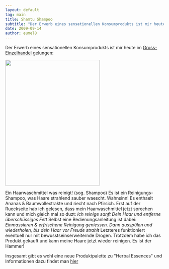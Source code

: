 ```yaml
---
layout: default
tag: main
title: Shamtu Shampoo
subtitle: "Der Erwerb eines sensationellen Konsumprodukts ist mir heute im Gross-Einzelhandel gelungen:nn nnEin Haarwaschmittel was reinigt!  (sog. Shampoo) nEs ist ein Reinigungs-Shampoo, was Haare strahlend sauber waescht. Wahnsinn!  nEs enthaelt Ananas &amp;&hellip;"
date: 2009-09-14
author: eumel8
---
```


Der Erwerb eines sensationellen Konsumprodukts ist mir heute im <a href="http://www.real.de">Gross-Einzelhandel</a> gelungen:

<div class="image_block"><img src="http://blog.eumelnet.de/blogs/media/blogs/blog/HERBAL_E.jpg" alt="" title="" width="300" height="400" /></div> 

Ein Haarwaschmittel was reinigt! (sog. Shampoo)
Es ist ein Reinigungs-Shampoo, was Haare strahlend sauber waescht. Wahnsinn! 
Es enthaelt Ananas &amp; Baumwollextrakte und riecht nach Pfirsich. 
Erst auf der Rueckseite hab ich gelesen, dass mein Haarwaschmittel jetzt sprechen kann und mich gleich mal so duzt:
<i>Ich reinige sanft Dein Haar und entferne überschüssiges Fett</i>
Selbst eine Bedienungsanleitung ist dabei:
<i>Einmassieren &amp; erfrischene Reinigung geniessen. Dann ausspülen und wiederholen, bis dein Haar vor Freude strahlt</i>
Letzteres funktioniert eventuell nur mit bewusstseinserweiternde Drogen. Trotzdem habe ich das Produkt gekauft und kann meine Haare jetzt wieder reinigen. Es ist der Hammer!

Insgesamt gibt es wohl eine neue Produktpalette zu "Herbal Essences" und Informationen dazu findet man <a href="http://www.herbalessences.de">hier</a>
